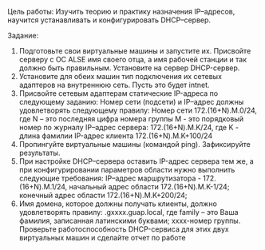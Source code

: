 Цель работы:
Изучить теорию и практику назначения IP–адресов, научится устанавливать и
конфигурировать DHCP–сервер.

Задание:
1. Подготовьте свои виртуальные машины и запустите их. Присвойте серверу с ОС
ALSE имя своего отца, а имя рабочей станции и так должно быть правильным.
Установите на сервер DHCP-сервер.
2. Установите для обеих машин тип подключения их сетевых адаптеров на
внутреннюю сеть. Пусть это будет intnet.
3. Присвойте сетевым адаптерам статические IP-адреса по следующему заданию:
Номер сети (подсети) и IP–адрес должны удовлетворять следующему правилу:
Номер сети 172.(16+N).M.0/24,
где N – это последняя цифра номера группы
M - это порядковый номер по журналу
IP–адрес сервера: 172.(16+N).M.K/24,
где K - длина фамилии
IP-адрес клиента 172.(16+N).M.K+100/24
4. Пропингуйте виртуальные машины (командой ping). Зафиксируйте результаты.
5. При настройке DHCP–сервера оставить IP-адрес сервера тем же, а при
конфигурировании параметров области нужно выполнить следующие требования:
IP–адрес маршрутизатора - 172.(16+N).M.1/24,
начальный адрес области 172.(16+N).M.K-1/24;
конечный адрес области 172.(16+N).M.K+200/24;
6. Имя домена, которое должны получать клиенты, должно удовлетворять правилу:
<family>.gхххх.guap.local, где family – это Ваша фамилия, записанная латинскими
буквами; xxxx-номер группы.
Проверьте работоспособность DHCP-сервиса для этих двух виртуальных машин и
сделайте отчет по работе
